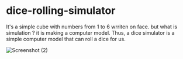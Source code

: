 # dice-rolling-simulator
It's a simple cube with numbers from 1 to 6 wrriten on face.
but what is simulation ? it is making a computer model.
Thus, a dice simulator is a simple computer model that can roll a dice for us.

![Screenshot (2)](https://user-images.githubusercontent.com/80118820/121856303-35dac080-cca9-11eb-98a4-990107318ba4.png)
